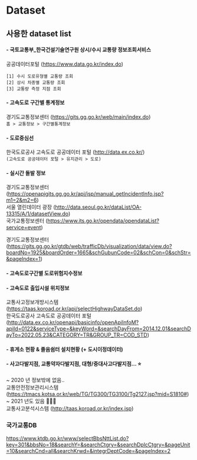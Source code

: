 # Dataset

## 사용한 dataset list
#### - 국토교통부_한국건설기술연구원 상시/수시 교통량 정보조회서비스 <br/>
공공데이터포털 (https://www.data.go.kr/index.do)
```
[1] 수시 도로유형별 교통량 조회 
[2] 상시 차종별 교통량 조회 
[3] 교통량 측정 지점 조회 
```

#### - 고속도로 구간별 통계정보 <br/>
경기도교통정보센터 (https://gits.gg.go.kr/web/main/index.do) <br/>
`홈 > 교통정보 > 구간별통계정보`

#### - 도로중심선 <br/>
한국도로공사 고속도로 공공데이터 포털 (http://data.ex.co.kr/) <br/>
`(고속도로 공공데이터 포털 > 유지관리 > 도로)`

#### - 실시간 돌발 정보 <br/>
경기도교통정보센터 (https://openapigits.gg.go.kr/api/jsp/manual_getIncidentInfo.jsp?m1=2&m2=6) <br/>
서울 열린데이터 광장 (http://data.seoul.go.kr/dataList/OA-13315/A/1/datasetView.do) <br/>
국가교통정보센터 (https://www.its.go.kr/opendata/opendataList?service=event)<br/>

경기도교통정보센터 (https://gits.gg.go.kr/gtdb/web/trafficDb/visualization/data/view.do?boardNo=1925&boardOrder=1665&schGubunCode=02&schCon=0&schStr=&pageIndex=1) <br/>

#### - 고속도로구간별 도로위험지수정보 <br/>
#### - 고속도로 출입시설 위치정보 <br/>
교통사고정보개방시스템 (https://taas.koroad.or.kr/api/selectHighwayDataSet.do) <br/>
한국도로공사 고속도로 공공데이터 포털 (http://data.ex.co.kr/openapi/basicinfo/openApiInfoM?apiId=0122&serviceType=&keyWord=&searchDayFrom=2014.12.01&searchDayTo=2022.05.23&CATEGORY=TR&GROUP_TR=COD_STD) <br/>

#### - 휴게소 현황 & 졸음쉼터 설치현황 (+ 도시이정데이터) <br/>

#### - 사고다발지점, 교통약자다발지점, 대형/중대사고다발지점... ⭐ <br/>
~ 2020 년 정보밖에 없음.. </br>
교통안전정보관리시스템 (https://tmacs.kotsa.or.kr/web/TG/TG300/TG3100/Tg2127.jsp?mid=S1810#) </br>
~ 2021 년도 있음 🔽🔽🔽 <br/>
교통사고분석시스템 (http://taas.koroad.or.kr/index.jsp)

### 국가교통DB <br/>
https://www.ktdb.go.kr/www/selectBbsNttList.do?key=301&bbsNo=18&searchY=&searchCtgry=&searchDplcCtgry=&pageUnit=10&searchCnd=all&searchKrwd=&integrDeptCode=&pageIndex=2

